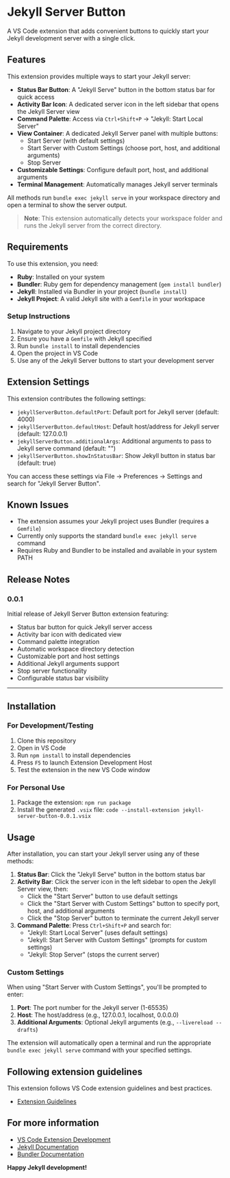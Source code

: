 # Jekyll Server Button

A VS Code extension that adds convenient buttons to quickly start your Jekyll development server with a single click.

## Features

This extension provides multiple ways to start your Jekyll server:

- **Status Bar Button**: A "Jekyll Serve" button in the bottom status bar for quick access
- **Activity Bar Icon**: A dedicated server icon in the left sidebar that opens the Jekyll Server view
- **Command Palette**: Access via `Ctrl+Shift+P` → "Jekyll: Start Local Server"
- **View Container**: A dedicated Jekyll Server panel with multiple buttons:
  - Start Server (with default settings)
  - Start Server with Custom Settings (choose port, host, and additional arguments)
  - Stop Server
- **Customizable Settings**: Configure default port, host, and additional arguments
- **Terminal Management**: Automatically manages Jekyll server terminals

All methods run `bundle exec jekyll serve` in your workspace directory and open a terminal to show the server output.

> **Note**: This extension automatically detects your workspace folder and runs the Jekyll server from the correct directory.

## Requirements

To use this extension, you need:

- **Ruby**: Installed on your system
- **Bundler**: Ruby gem for dependency management (`gem install bundler`)
- **Jekyll**: Installed via Bundler in your project (`bundle install`)
- **Jekyll Project**: A valid Jekyll site with a `Gemfile` in your workspace

### Setup Instructions

1. Navigate to your Jekyll project directory
2. Ensure you have a `Gemfile` with Jekyll specified
3. Run `bundle install` to install dependencies
4. Open the project in VS Code
5. Use any of the Jekyll Server buttons to start your development server

## Extension Settings

This extension contributes the following settings:

- `jekyllServerButton.defaultPort`: Default port for Jekyll server (default: 4000)
- `jekyllServerButton.defaultHost`: Default host/address for Jekyll server (default: 127.0.0.1)
- `jekyllServerButton.additionalArgs`: Additional arguments to pass to Jekyll serve command (default: "")
- `jekyllServerButton.showInStatusBar`: Show Jekyll button in status bar (default: true)

You can access these settings via File → Preferences → Settings and search for "Jekyll Server Button".

## Known Issues

- The extension assumes your Jekyll project uses Bundler (requires a `Gemfile`)
- Currently only supports the standard `bundle exec jekyll serve` command
- Requires Ruby and Bundler to be installed and available in your system PATH

## Release Notes

### 0.0.1

Initial release of Jekyll Server Button extension featuring:
- Status bar button for quick Jekyll server access
- Activity bar icon with dedicated view
- Command palette integration
- Automatic workspace directory detection
- Customizable port and host settings
- Additional Jekyll arguments support
- Stop server functionality
- Configurable status bar visibility

---

## Installation

### For Development/Testing
1. Clone this repository
2. Open in VS Code
3. Run `npm install` to install dependencies
4. Press `F5` to launch Extension Development Host
5. Test the extension in the new VS Code window

### For Personal Use
1. Package the extension: `npm run package`
2. Install the generated `.vsix` file: `code --install-extension jekyll-server-button-0.0.1.vsix`

## Usage

After installation, you can start your Jekyll server using any of these methods:

1. **Status Bar**: Click the "Jekyll Serve" button in the bottom status bar
2. **Activity Bar**: Click the server icon in the left sidebar to open the Jekyll Server view, then:
   - Click the "Start Server" button to use default settings
   - Click the "Start Server with Custom Settings" button to specify port, host, and additional arguments
   - Click the "Stop Server" button to terminate the current Jekyll server
3. **Command Palette**: Press `Ctrl+Shift+P` and search for:
   - "Jekyll: Start Local Server" (uses default settings)
   - "Jekyll: Start Server with Custom Settings" (prompts for custom settings)
   - "Jekyll: Stop Server" (stops the current server)

### Custom Settings

When using "Start Server with Custom Settings", you'll be prompted to enter:

1. **Port**: The port number for the Jekyll server (1-65535)
2. **Host**: The host/address (e.g., 127.0.0.1, localhost, 0.0.0.0)
3. **Additional Arguments**: Optional Jekyll arguments (e.g., `--livereload --drafts`)

The extension will automatically open a terminal and run the appropriate `bundle exec jekyll serve` command with your specified settings.

## Following extension guidelines

This extension follows VS Code extension guidelines and best practices.

* [Extension Guidelines](https://code.visualstudio.com/api/references/extension-guidelines)

## For more information

* [VS Code Extension Development](https://code.visualstudio.com/api)
* [Jekyll Documentation](https://jekyllrb.com/docs/)
* [Bundler Documentation](https://bundler.io/)

**Happy Jekyll development!**
